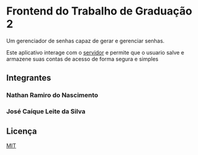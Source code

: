 # Frontend do Trabalho de Graduação 2
Um gerenciador de senhas capaz de gerar e gerenciar senhas.

Este aplicativo interage com o [servidor](https://github.com/NathanRamiro/Backend-TG2) e permite que o usuario salve e armazene suas contas de acesso de forma segura e simples

## Integrantes
### Nathan Ramiro do Nascimento
### José Caíque Leite da Silva

## Licença
[MIT](https://choosealicense.com/licenses/mit/)
